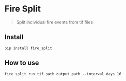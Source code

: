 # Fire Split
> Split individual fire events from tif files


## Install

`pip install fire_split`

## How to use

`fire_split_run tif_path output_path --interval_days 16`
